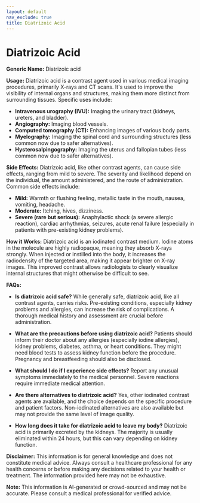```yaml
---
layout: default
nav_exclude: true
title: Diatrizoic Acid
---
```


# Diatrizoic Acid

**Generic Name:** Diatrizoic acid

**Usage:** Diatrizoic acid is a contrast agent used in various medical imaging procedures, primarily X-rays and CT scans.  It's used to improve the visibility of internal organs and structures, making them more distinct from surrounding tissues. Specific uses include:

* **Intravenous urography (IVU):** Imaging the urinary tract (kidneys, ureters, and bladder).
* **Angiography:** Imaging blood vessels.
* **Computed tomography (CT):** Enhancing images of various body parts.
* **Myelography:** Imaging the spinal cord and surrounding structures (less common now due to safer alternatives).
* **Hysterosalpingography:** Imaging the uterus and fallopian tubes (less common now due to safer alternatives).


**Side Effects:** Diatrizoic acid, like other contrast agents, can cause side effects, ranging from mild to severe.  The severity and likelihood depend on the individual, the amount administered, and the route of administration.  Common side effects include:

* **Mild:**  Warmth or flushing feeling, metallic taste in the mouth, nausea, vomiting, headache.
* **Moderate:**  Itching, hives, dizziness.
* **Severe (rare but serious):** Anaphylactic shock (a severe allergic reaction), cardiac arrhythmias, seizures, acute renal failure (especially in patients with pre-existing kidney problems).


**How it Works:** Diatrizoic acid is an iodinated contrast medium. Iodine atoms in the molecule are highly radiopaque, meaning they absorb X-rays strongly. When injected or instilled into the body, it increases the radiodensity of the targeted area, making it appear brighter on X-ray images. This improved contrast allows radiologists to clearly visualize internal structures that might otherwise be difficult to see.


**FAQs:**

* **Is diatrizoic acid safe?**  While generally safe, diatrizoic acid, like all contrast agents, carries risks.  Pre-existing conditions, especially kidney problems and allergies, can increase the risk of complications. A thorough medical history and assessment are crucial before administration.

* **What are the precautions before using diatrizoic acid?** Patients should inform their doctor about any allergies (especially iodine allergies), kidney problems, diabetes, asthma, or heart conditions.  They might need blood tests to assess kidney function before the procedure.  Pregnancy and breastfeeding should also be disclosed.

* **What should I do if I experience side effects?** Report any unusual symptoms immediately to the medical personnel. Severe reactions require immediate medical attention.

* **Are there alternatives to diatrizoic acid?** Yes, other iodinated contrast agents are available, and the choice depends on the specific procedure and patient factors.  Non-iodinated alternatives are also available but may not provide the same level of image quality.

* **How long does it take for diatrizoic acid to leave my body?**  Diatrizoic acid is primarily excreted by the kidneys.  The majority is usually eliminated within 24 hours, but this can vary depending on kidney function.


**Disclaimer:** This information is for general knowledge and does not constitute medical advice.  Always consult a healthcare professional for any health concerns or before making any decisions related to your health or treatment.  The information provided here may not be exhaustive.


**Note:** This information is AI-generated or crowd-sourced and may not be accurate. Please consult a medical professional for verified advice.